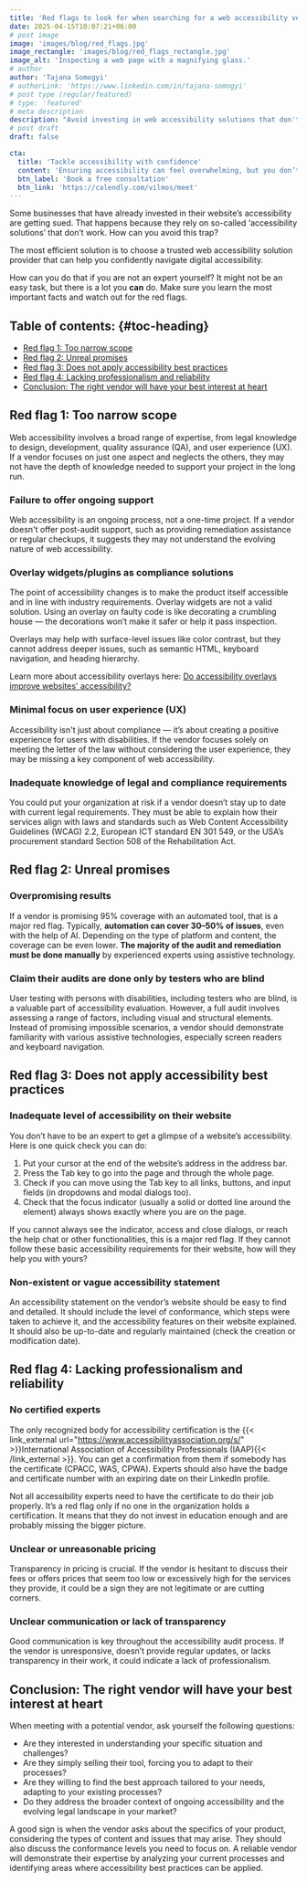 ```yaml
---
title: 'Red flags to look for when searching for a web accessibility vendor'
date: 2025-04-15T10:07:21+06:00
# post image
image: 'images/blog/red_flags.jpg'
image_rectangle: 'images/blog/red_flags_rectangle.jpg'
image_alt: 'Inspecting a web page with a magnifying glass.'
# author
author: 'Tajana Somogyi'
# authorLink: 'https://www.linkedin.com/in/tajana-somogyi'
# post type (regular/featured)
# type: 'featured'
# meta description
description: "Avoid investing in web accessibility solutions that don't work. You can spot these 4 red flags on your own."
# post draft
draft: false

cta:
  title: 'Tackle accessibility with confidence'
  content: 'Ensuring accessibility can feel overwhelming, but you don’t have to do it alone. Chat with an accessibility expert to see how we can help.'
  btn_label: 'Book a free consultation'
  btn_link: 'https://calendly.com/vilmos/meet'
---
```


Some businesses that have already invested in their website’s accessibility are getting sued. That happens because they rely on so-called ‘accessibility solutions’ that don’t work. How can you avoid this trap?

The most efficient solution is to choose a trusted web accessibility solution provider that can help you confidently navigate digital accessibility.

How can you do that if you are not an expert yourself? It might not be an easy task, but there is a lot you **can** do. Make sure you learn the most important facts and watch out for the red flags.

## Table of contents: {#toc-heading}

<ul aria-labelledby="toc-heading">
  <li><a href="#red-flag-1-too-narrow-scope">Red flag 1: Too narrow scope</a></li>
  <li><a href="#red-flag-2-unreal-promises">Red flag 2: Unreal promises</a></li>
  <li><a href="#red-flag-3-does-not-apply-accessibility-best-practices">Red flag 3: Does not apply accessibility best practices</a></li>
  <li><a href="#red-flag-4-lacking-professionalism-and-reliability">Red flag 4: Lacking professionalism and reliability</a></li>
  <li><a href="#conclusion-the-right-vendor-will-have-your-best-interest-at-heart">Conclusion: The right vendor will have your best interest at heart</a></li>
</ul>

## Red flag 1: Too narrow scope

Web accessibility involves a broad range of expertise, from legal knowledge to design, development, quality assurance (QA), and user experience (UX). If a vendor focuses on just one aspect and neglects the others, they may not have the depth of knowledge needed to support your project in the long run.

### Failure to offer ongoing support

Web accessibility is an ongoing process, not a one-time project. If a vendor doesn't offer post-audit support, such as providing remediation assistance or regular checkups, it suggests they may not understand the evolving nature of web accessibility.

### Overlay widgets/plugins as compliance solutions

The point of accessibility changes is to make the product itself accessible and in line with industry requirements. Overlay widgets are not a valid solution. Using an overlay on faulty code is like decorating a crumbling house — the decorations won’t make it safer or help it pass inspection.

Overlays may help with surface-level issues like color contrast, but they cannot address deeper issues, such as semantic HTML, keyboard navigation, and heading hierarchy.

Learn more about accessibility overlays here: [Do accessibility overlays improve websites' accessibility?](/blog/do-accessibility-overlays-improve-websites-accessibility/)

### Minimal focus on user experience (UX)

Accessibility isn't just about compliance — it’s about creating a positive experience for users with disabilities. If the vendor focuses solely on meeting the letter of the law without considering the user experience, they may be missing a key component of web accessibility.

### Inadequate knowledge of legal and compliance requirements

You could put your organization at risk if a vendor doesn’t stay up to date with current legal requirements. They must be able to explain how their services align with laws and standards such as Web Content Accessibility Guidelines (WCAG) 2.2, European ICT standard EN 301 549, or the USA’s procurement standard Section 508 of the Rehabilitation Act.

## Red flag 2: Unreal promises

### Overpromising results

If a vendor is promising 95% coverage with an automated tool, that is a major red flag. Typically, **automation can cover 30–50% of issues**, even with the help of AI. Depending on the type of platform and content, the coverage can be even lower. **The majority of the audit and remediation must be done manually** by experienced experts using assistive technology.

### Claim their audits are done only by testers who are blind

User testing with persons with disabilities, including testers who are blind, is a valuable part of accessibility evaluation. However, a full audit involves assessing a range of factors, including visual and structural elements. Instead of promising impossible scenarios, a vendor should demonstrate familiarity with various assistive technologies, especially screen readers and keyboard navigation.

## Red flag 3: Does not apply accessibility best practices

### Inadequate level of accessibility on their website

You don’t have to be an expert to get a glimpse of a website’s accessibility. Here is one quick check you can do:

1. Put your cursor at the end of the website’s address in the address bar.
2. Press the Tab key to go into the page and through the whole page.
3. Check if you can move using the Tab key to all links, buttons, and input fields (in dropdowns and modal dialogs too).
4. Check that the focus indicator (usually a solid or dotted line around the element) always shows exactly where you are on the page.

If you cannot always see the indicator, access and close dialogs, or reach the help chat or other functionalities, this is a major red flag. If they cannot follow these basic accessibility requirements for their website, how will they help you with yours?

### Non-existent or vague accessibility statement

An accessibility statement on the vendor’s website should be easy to find and detailed. It should include the level of conformance, which steps were taken to achieve it, and the accessibility features on their website explained. It should also be up-to-date and regularly maintained (check the creation or modification date).

## Red flag 4: Lacking professionalism and reliability

### No certified experts

The only recognized body for accessibility certification is the {{< link_external url="https://www.accessibilityassociation.org/s/" >}}International Association of Accessibility Professionals (IAAP){{< /link_external >}}. You can get a confirmation from them if somebody has the certificate (CPACC, WAS, CPWA). Experts should also have the badge and certificate number with an expiring date on their LinkedIn profile.

Not all accessibility experts need to have the certificate to do their job properly. It’s a red flag only if no one in the organization holds a certification. It means that they do not invest in education enough and are probably missing the bigger picture.

### Unclear or unreasonable pricing

Transparency in pricing is crucial. If the vendor is hesitant to discuss their fees or offers prices that seem too low or excessively high for the services they provide, it could be a sign they are not legitimate or are cutting corners.

### Unclear communication or lack of transparency

Good communication is key throughout the accessibility audit process. If the vendor is unresponsive, doesn’t provide regular updates, or lacks transparency in their work, it could indicate a lack of professionalism.

## Conclusion: The right vendor will have your best interest at heart

When meeting with a potential vendor, ask yourself the following questions:

- Are they interested in understanding your specific situation and challenges?
- Are they simply selling their tool, forcing you to adapt to their processes?
- Are they willing to find the best approach tailored to your needs, adapting to your existing processes?
- Do they address the broader context of ongoing accessibility and the evolving legal landscape in your market?

A good sign is when the vendor asks about the specifics of your product, considering the types of content and issues that may arise. They should also discuss the conformance levels you need to focus on. A reliable vendor will demonstrate their expertise by analyzing your current processes and identifying areas where accessibility best practices can be applied.
